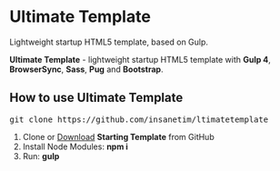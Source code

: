 <h1>Ultimate Template</h1>
<p>Lightweight startup HTML5 template, based on Gulp.</p>

<p><strong>Ultimate Template</strong> - lightweight startup HTML5 template with <strong>Gulp 4</strong>, <strong>BrowserSync</strong>, <strong>Sass</strong>, <strong>Pug</strong> and <strong>Bootstrap</strong>.</p>

<h2>How to use Ultimate Template</h2>

<pre>git clone https://github.com/insanetim/ltimatetemplate</pre>

<ol>
	<li>Clone or <a href="https://github.com/insanetim/ultimatetemplate/archive/master.zip">Download</a> <strong>Starting Template</strong> from GitHub</li>
	<li>Install Node Modules: <strong>npm i</strong></li>
	<li>Run: <strong>gulp</strong></li>
</ol>
